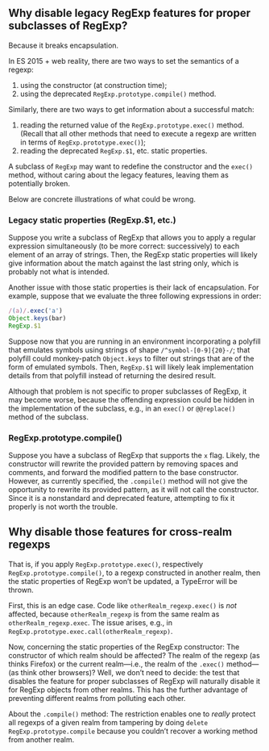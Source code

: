 ## Why disable legacy RegExp features for proper subclasses of RegExp?

Because it breaks encapsulation.

In ES 2015 + web reality, there are two ways to set the semantics of a regexp:

1. using the constructor (at construction time);
2. using the deprecated `RegExp.prototype.compile()` method.

Similarly, there are two ways to get information about a successful match:

1. reading the returned value of the `RegExp.prototype.exec()` method. (Recall that all other methods that need to execute a regexp are written in terms of `RegExp.prototype.exec()`);
2. reading the deprecated `RegExp.$1`, etc. static properties.

A subclass of `RegExp` may want to redefine the constructor and the `exec()` method, without caring about the legacy features, leaving them as potentially broken.

Below are concrete illustrations of what could be wrong.

### Legacy static properties (RegExp.$1, etc.)

Suppose you write a subclass of RegExp that allows you to apply a regular expression simultaneously (to be more correct: successively) to each element of an array of strings. Then, the RegExp static properties will likely give information about the match against the last string only, which is probably not what is intended.

Another issue with those static properties is their lack of encapsulation. For example, suppose that we evaluate the three following expressions in order:

```js
/(a)/.exec('a')
Object.keys(bar)
RegExp.$1
```

Suppose now that you are running in an environment incorporating a polyfill that emulates symbols using strings of shape `/^symbol-[0-9]{20}-/`; that polyfill could monkey-patch `Object.keys` to filter out strings that are of the form of emulated symbols. Then, `RegExp.$1` will likely leak implementation details from that polyfill instead of returning the desired result.

Although that problem is not specific to proper subclasses of RegExp, it may become worse, because the offending expression could be hidden in the implementation of the subclass, e.g., in an `exec()` or `@@replace()` method of the subclass.

### RegExp.prototype.compile()

Suppose you have a subclass of RegExp that supports the `x` flag. Likely, the constructor will rewrite the provided pattern by removing spaces and comments, and forward the modified pattern to the base constructor. However, as currently specified, the `.compile()` method will not give the opportunity to rewrite its provided pattern, as it will not call the constructor. Since it is a nonstandard and deprecated feature, attempting to fix it properly is not worth the trouble.

## Why disable those features for cross-realm regexps

That is, if you apply `RegExp.prototype.exec()`, respectively `RegExp.prototype.compile()`, to a regexp constructed in another realm, then the static properties of RegExp won’t be updated, a TypeError will be thrown.

First, this is an edge case. Code like `otherRealm_regexp.exec()` is *not* affected, because `otherRealm_regexp` is from the same realm as `otherRealm_regexp.exec`. The issue arises, e.g., in `RegExp.prototype.exec.call(otherRealm_regexp)`.

Now, concerning the static properties of the RegExp constructor: The constructor of which realm should be affected? The realm of the regexp (as thinks Firefox) or the current realm—i.e., the realm of the `.exec()` method—(as think other browsers)? Well, we don’t need to decide: the test that disables the feature for proper subclasses of RegExp will naturally disable it for RegExp objects from other realms. This has the further advantage of preventing different realms from polluting each other.

About the `.compile()` method: The restriction enables one to *really* protect all regexps of a given realm from tampering by doing `delete RegExp.prototype.compile` because you couldn’t recover a working method from another realm.
